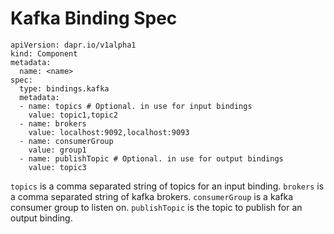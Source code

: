 # Kafka Binding Spec

```
apiVersion: dapr.io/v1alpha1
kind: Component
metadata:
  name: <name>
spec:
  type: bindings.kafka
  metadata:
  - name: topics # Optional. in use for input bindings
    value: topic1,topic2
  - name: brokers
    value: localhost:9092,localhost:9093
  - name: consumerGroup
    value: group1
  - name: publishTopic # Optional. in use for output bindings
    value: topic3
```

`topics` is a comma separated string of topics for an input binding.
`brokers` is a comma separated string of kafka brokers.
`consumerGroup` is a kafka consumer group to listen on.
`publishTopic` is the topic to publish for an output binding.